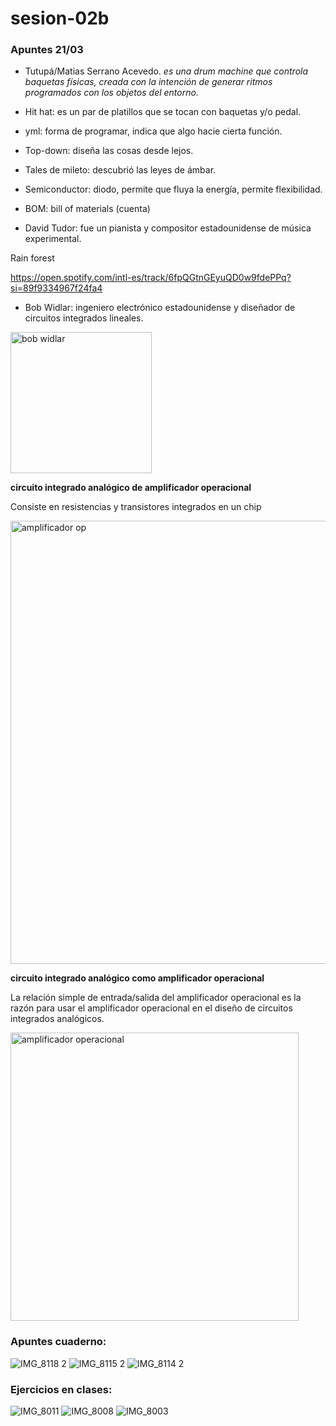 # sesion-02b
### Apuntes 21/03

* Tutupá/Matias Serrano Acevedo. *es una drum machine que controla baquetas físicas, creada con la intención de generar ritmos programados con los objetos del entorno.*

* Hit hat: es un par de platillos que se tocan con baquetas y/o pedal.

* yml: forma de programar, indica que algo hacie cierta función.

* Top-down: diseña las cosas desde lejos.

* Tales de mileto: descubrió las leyes de ámbar.

* Semiconductor: diodo, permite que fluya la energía, permite flexibilidad.

* BOM: bill of materials (cuenta)

* David Tudor: fue un pianista y compositor estadounidense de música experimental.

Rain forest

<https://open.spotify.com/intl-es/track/6fpQGtnGEyuQD0w9fdePPq?si=89f9334967f24fa4>

* Bob Widlar: ingeniero electrónico estadounidense y diseñador de circuitos integrados lineales.

<img width="226" alt="bob widlar" src="https://github.com/user-attachments/assets/f44c26c7-b0f0-4899-bcbd-3119d826628c" />

**circuito integrado analógico de amplificador operacional**

Consiste en resistencias y transistores integrados en un chip

<img width="709" alt="amplificador op" src="https://github.com/user-attachments/assets/5e85718c-29d9-40bd-8212-d996d74cc14d" />

**circuito integrado analógico como amplificador operacional**

La relación simple de entrada/salida del amplificador operacional es la razón para usar el amplificador operacional en el diseño de circuitos integrados analógicos.


<img width="461" alt="amplificador operacional" src="https://github.com/user-attachments/assets/6f09d651-08db-4af4-aa5a-08f44e4fd9de" />

### Apuntes cuaderno:

![IMG_8118 2](https://github.com/user-attachments/assets/f11d81ab-8924-4f17-96a8-39105c77c3ab)
![IMG_8115 2](https://github.com/user-attachments/assets/a357f20b-267c-4c21-8da1-b801e18ddfe4)
![IMG_8114 2](https://github.com/user-attachments/assets/f9e388a9-5904-45e8-a650-9be5638408a8)

### Ejercicios en clases:

![IMG_8011](https://github.com/user-attachments/assets/4e021a0a-5dfc-4dc4-861f-974c6a784c59)
![IMG_8008](https://github.com/user-attachments/assets/5074dfd1-45cf-4101-914a-81a6fad159c4)
![IMG_8003](https://github.com/user-attachments/assets/ab0965d1-af29-4b59-b5fa-2e6b7dee74d0)

  
